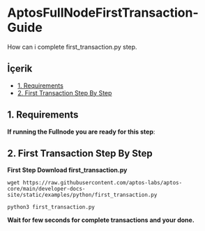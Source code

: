 # AptosFullNodeFirstTransaction-Guide
How can i complete first_transaction.py step.

## <a name='İçerik'></a>İçerik

* [1. Requirements](#1-requirements)
* [2. First Transaction Step By Step](#2-first-transaction-step-by-step)

## 1. Requirements

**If running the Fullnode you are ready for this step**:


## 2. First Transaction Step By Step

**First Step Download first_transaction.py**

```wget https://raw.githubusercontent.com/aptos-labs/aptos-core/main/developer-docs-site/static/examples/python/first_transaction.py```

```python3 first_transaction.py```

**Wait for few seconds for complete transactions and your done.**
